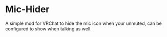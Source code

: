 # Mic-Hider

A simple mod for VRChat to hide the mic icon when your unmuted, can be configured to show when talking as well.
